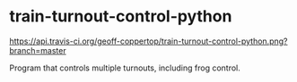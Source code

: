 # train-turnout-control-python
https://api.travis-ci.org/geoff-coppertop/train-turnout-control-python.png?branch=master

Program that controls multiple turnouts, including frog control.
